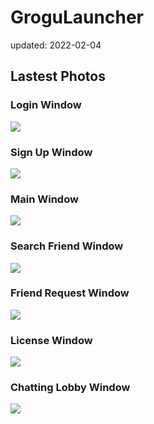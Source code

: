 # GroguLauncher
updated: 2022-02-04

## Lastest Photos
### Login Window

<img src="https://user-images.githubusercontent.com/45554623/151307229-fe971c66-a16b-4829-81a3-8d1113410f2c.png">

### Sign Up Window

<img src="https://user-images.githubusercontent.com/45554623/151307267-efaa70f8-4976-4bdf-bd58-833ab02699b5.png">

### Main Window

<img src="https://user-images.githubusercontent.com/45554623/152464774-9b9cce23-f271-4b90-ad28-275f27d2ffa0.png"/>

### Search Friend Window

<img src="https://user-images.githubusercontent.com/45554623/151307448-4e3ee59d-e4ad-49b9-a4e6-0cb099f871ba.png">


### Friend Request Window

<img src="https://user-images.githubusercontent.com/45554623/151307497-3127282e-e005-4be6-9f96-33917705d9bf.png">


### License Window

<img src="https://user-images.githubusercontent.com/45554623/151307544-61ba3fbe-574c-44db-8e66-a7a9674195c4.png">


### Chatting Lobby Window

<img src="https://user-images.githubusercontent.com/45554623/151697956-65576be8-70e3-4bfd-b1c7-b91241cd4cb0.png">